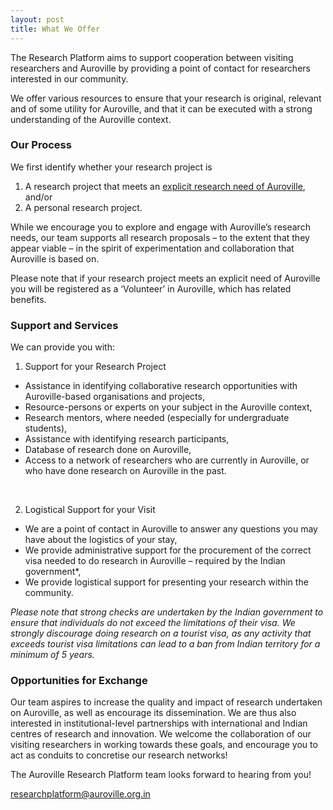 ```yaml
---
layout: post
title: What We Offer
---
```


The Research Platform aims to support cooperation between visiting researchers and Auroville by providing a point of contact for researchers interested in our community.

We offer various resources to ensure that your research is original, relevant and of some utility for Auroville, and that it can be executed with a strong understanding of the Auroville context.

### Our Process

We first identify whether your research project is

1. A research project that meets an [explicit research need of Auroville](https://auroville-learning.net/what-you-can-do/research/), and/or
2. A personal research project.

While we encourage you to explore and engage with Auroville’s research needs, our team supports all research proposals – to the extent that they appear viable – in the spirit of experimentation and collaboration that Auroville is based on.

Please note that if your research project meets an explicit need of Auroville you will be registered as a ‘Volunteer’ in Auroville, which has related benefits.

### Support and Services

We can provide you with:

1. Support for your Research Project
  - Assistance in identifying collaborative research opportunities with Auroville-based organisations and projects,
  - Resource-persons or experts on your subject in the Auroville context,
  - Research mentors, where needed (especially for undergraduate students),
  - Assistance with identifying research participants,
  - Database of research done on Auroville,
  - Access to a network of researchers who are currently in Auroville, or who have done research on Auroville in the past.

<br>

2. Logistical Support for your Visit
  - We are a point of contact in Auroville to answer any questions you may have about the logistics of your stay,
  - We provide administrative support for the procurement of the correct visa needed to do research in Auroville – required by the Indian government*,
  - We provide logistical support for presenting your research within the community.

*Please note that strong checks are undertaken by the Indian government to ensure that individuals do not exceed the limitations of their visa. We strongly discourage doing research on a tourist visa, as any activity that exceeds tourist visa limitations can lead to a ban from Indian territory for a minimum of 5 years.*

### Opportunities for Exchange

Our team aspires to increase the quality and impact of research undertaken on Auroville, as well as encourage its dissemination. We are thus also interested in institutional-level partnerships with international and Indian centres of research and innovation. We welcome the collaboration of our visiting researchers in working towards these goals, and encourage you to act as conduits to concretise our research networks!

The Auroville Research Platform team looks forward to hearing from you!

<a href="mailto:researchplatform@auroville.org.in">researchplatform@auroville.org.in</a>

